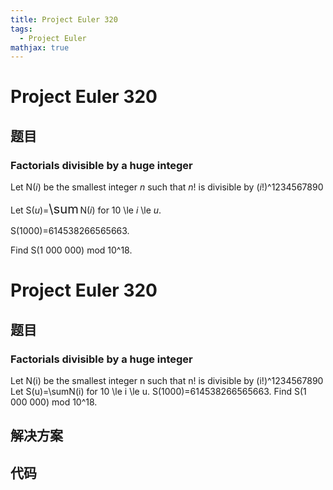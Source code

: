 ```yaml
---
title: Project Euler 320
tags:
  - Project Euler
mathjax: true
---
```

<escape><!-- more --></escape>
    
# Project Euler 320
## 题目
### Factorials divisible by a huge integer


Let N(<var>i</var>) be the smallest integer <var>n</var> such that <var>n</var>! is divisible by (<var>i</var>!)^1234567890

Let S(<var>u</var>)=<span style="font-size:larger;"><span style="font-size:larger;">\sum</span></span> N(<var>i</var>) for 10 \le <var>i</var> \le <var>u</var>.


S(1000)=614538266565663.


Find S(1 000 000) mod 10^18.





# Project Euler 320
## 题目
### Factorials divisible by a huge integer

Let N(i) be the smallest integer n such that n! is divisible by (i!)^1234567890
Let S(u)=\sumN(i) for 10 \le i \le u.
S(1000)=614538266565663.
Find S(1 000 000) mod 10^18.


## 解决方案


## 代码


